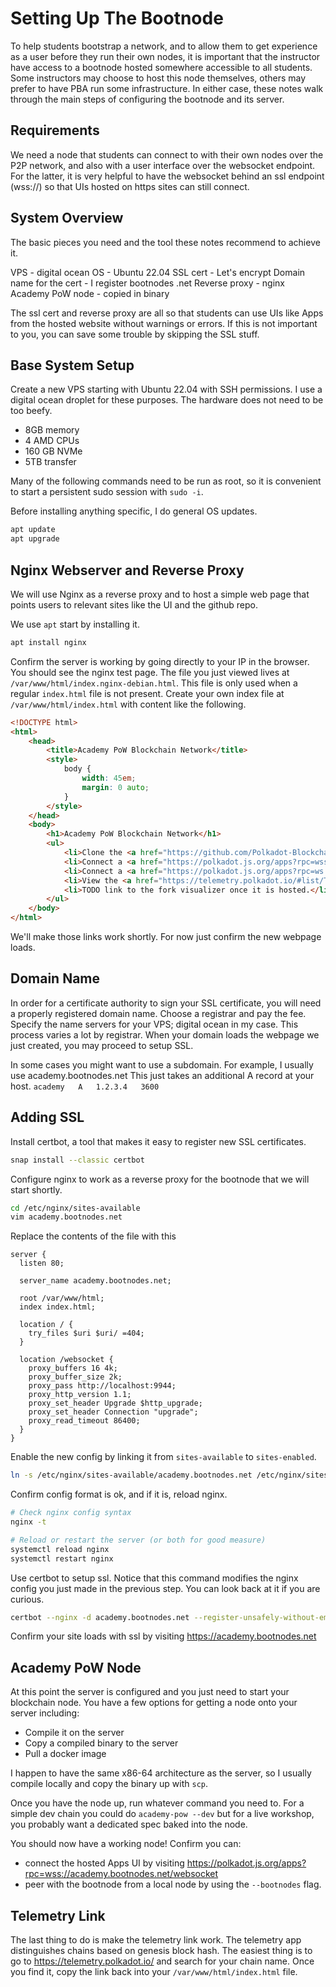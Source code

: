 
# Setting Up The Bootnode

To help students bootstrap a network, and to allow them to get experience as a user before they run their own nodes, it is important that the instructor have access to a bootnode hosted somewhere accessible to all students.
Some instructors may choose to host this node themselves, others may prefer to have PBA run some infrastructure.
In either case, these notes walk through the main steps of configuring the bootnode and its server.

## Requirements

We need a node that students can connect to with their own nodes over the P2P network, and also with a user interface over the websocket endpoint.
For the latter, it is very helpful to have the websocket behind an ssl endpoint (wss://) so that UIs hosted on https sites can still connect.

## System Overview

The basic pieces you need and the tool these notes recommend to achieve it.

VPS - digital ocean
OS - Ubuntu 22.04
SSL cert - Let's encrypt
Domain name for the cert - I register bootnodes .net
Reverse proxy - nginx
Academy PoW node - copied in binary

The ssl cert and reverse proxy are all so that students can use UIs like Apps from the hosted website without warnings or errors.
If this is not important to you, you can save some trouble by skipping the SSL stuff.

## Base System Setup

Create a new VPS starting with Ubuntu 22.04 with SSH permissions.
I use a digital ocean droplet for these purposes.
The hardware does not need to be too beefy.

* 8GB memory
* 4 AMD CPUs
* 160 GB NVMe
* 5TB transfer

Many of the following commands need to be run as root, so it is convenient to start a persistent sudo session with `sudo -i`.

Before installing anything specific, I do general OS updates.

```bash
apt update
apt upgrade
```

## Nginx Webserver and Reverse Proxy

We will use Nginx as a reverse proxy and to host a simple web page that points users to relevant sites like the UI and the github repo.

We use `apt` start by installing it.

```bash
apt install nginx
```

Confirm the server is working by going directly to your IP in the browser.
You should see the nginx test page.
The file you just viewed lives at `/var/www/html/index.nginx-debian.html`.
This file is only used when a regular `index.html` file is not present.
Create your own index file at `/var/www/html/index.html` with content like the following.

```html
<!DOCTYPE html>
<html>
	<head>
		<title>Academy PoW Blockchain Network</title>
		<style>
			body {
				width: 45em;
				margin: 0 auto;
			}
		</style>
	</head>
	<body>
		<h1>Academy PoW Blockchain Network</h1>
		<ul>
			<li>Clone the <a href="https://github.com/Polkadot-Blockchain-Academy/Academy-PoW">Academy PoW</a> project on github.</li>
			<li>Connect a <a href="https://polkadot.js.org/apps?rpc=wss://academy.bootnodes.net/websocket">Wallet to the bootnode</a>.</li>
			<li>Connect a <a href="https://polkadot.js.org/apps?rpc=ws://127.0.0.1:9944">Wallet to your local node</a>.</li>
			<li>View the <a href="https://telemetry.polkadot.io/#list/TODO_GENESIS_BLOCK_HASH">Node Telemetry</a>.</li>
			<li>TODO link to the fork visualizer once it is hosted.</li>
		</ul>
	</body>
</html>
```

We'll make those links work shortly.
For now just confirm the new webpage loads.

## Domain Name

In order for a certificate authority to sign your SSL certificate, you will need a properly registered domain name.
Choose a registrar and pay the fee.
Specify the name servers for your VPS; digital ocean in my case.
This process varies a lot by registrar.
When your domain loads the webpage we just created, you may proceed to setup SSL.

In some cases you might want to use a subdomain.
For example, I usually use academy.bootnodes.net
This just takes an additional A record at your host.
`academy   A   1.2.3.4   3600`

## Adding SSL

Install certbot, a tool that makes it easy to register new SSL certificates.
```bash
snap install --classic certbot
```
Configure nginx to work as a reverse proxy for the bootnode that we will start shortly.
```bash
cd /etc/nginx/sites-available
vim academy.bootnodes.net
```

Replace the contents of the file with this
```
server {
  listen 80;

  server_name academy.bootnodes.net;

  root /var/www/html;
  index index.html;

  location / {
    try_files $uri $uri/ =404;
  }

  location /websocket {
    proxy_buffers 16 4k;
    proxy_buffer_size 2k;
    proxy_pass http://localhost:9944;
    proxy_http_version 1.1;
    proxy_set_header Upgrade $http_upgrade;
    proxy_set_header Connection "upgrade";
    proxy_read_timeout 86400;
  }
}

```

Enable the new config by linking it from `sites-available` to `sites-enabled`.

```bash
ln -s /etc/nginx/sites-available/academy.bootnodes.net /etc/nginx/sites-enabled/
```

Confirm config format is ok, and if it is, reload nginx.
```bash
# Check nginx config syntax
nginx -t

# Reload or restart the server (or both for good measure)
systemctl reload nginx
systemctl restart nginx
```

Use certbot to setup ssl.
Notice that this command modifies the nginx config you just made in the previous step.
You can look back at it if you are curious.
```bash
certbot --nginx -d academy.bootnodes.net --register-unsafely-without-email
```

Confirm your site loads with ssl by visiting https://academy.bootnodes.net

## Academy PoW Node

At this point the server is configured and you just need to start your blockchain node.
You have a few options for getting a node onto your server including:
* Compile it on the server
* Copy a compiled binary to the server
* Pull a docker image

I happen to have the same x86-64 architecture as the server, so I usually compile locally and copy the binary up with `scp`.

Once you have the node up, run whatever command you need to.
For a simple dev chain you could do `academy-pow --dev` but for a live workshop, you probably want a dedicated spec baked into the node.

You should now have a working node!
Confirm you can:
* connect the hosted Apps UI by visiting https://polkadot.js.org/apps?rpc=wss://academy.bootnodes.net/websocket
* peer with the bootnode from a local node by using the `--bootnodes` flag.

## Telemetry Link

The last thing to do is make the telemetry link work.
The telemetry app distinguishes chains based on genesis block hash.
The easiest thing is to go to https://telemetry.polkadot.io/ and search for your chain name.
Once you find it, copy the link back into your `/var/www/html/index.html` file.